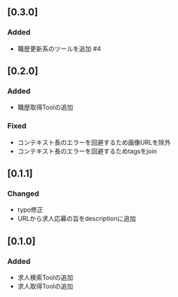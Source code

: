 ## [0.3.0]

### Added
- 職歴更新系のツールを追加 #4

## [0.2.0]

### Added
- 職歴取得Toolの追加

### Fixed
- コンテキスト長のエラーを回避するため画像URLを除外
- コンテキスト長のエラーを回避するためtagsをjoin

## [0.1.1]

### Changed
- typo修正
- URLから求人応募の旨をdescriptionに追加 

## [0.1.0]

### Added
- 求人検索Toolの追加
- 求人取得Toolの追加
